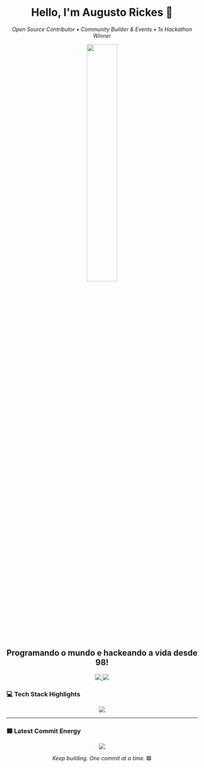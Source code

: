 <h1 align="center">Hello, I'm Augusto Rickes 👋</h1>

<p align="center">
  <em>Open Source Contributor • Community Builder & Events • 1x Hackathon Winner</em>
</p>

<div align="center">
  <img src="https://github.com/user-attachments/assets/97a577a6-8152-4906-a7a8-c21a7df3773e" width="40%">
</div>

<h2 align="center">Programando o mundo e hackeando a vida desde 98!</h2>

<p align="center">
  <a href="https://www.linkedin.com/in/augustorickes/">
    <img src="https://img.shields.io/badge/-LinkedIn-00AB33?style=flat-square&logo=Linkedin&logoColor=white">
  </a>
  <a href="mailto:ag.augusto.rickes+github@gmail.com">
    <img src="https://img.shields.io/badge/-contato@augustorickes.com-00AB33?style=flat-square&logo=Gmail&logoColor=white">
  </a>
</p>

### 💻 Tech Stack Highlights

<p align="center">
    <img src="https://github-readme-stats.vercel.app/api/top-langs?username=AugustoRickes&layout=compact&hide_border=true&title_color=00ff99&text_color=ffffff&bg_color=0d1117"  />
</p>

---

### 🟩 Latest Commit Energy

<p align="center">
<img src="https://github-readme-stats.vercel.app/api?username=AugustoRickes&show_icons=true&theme=github_dark&hide_border=true&title_color=00ff99&icon_color=00ff99&text_color=ffffff" />
</p>

<p align="center">
  <em>Keep building. One commit at a time.</em> 🟩
</p>
